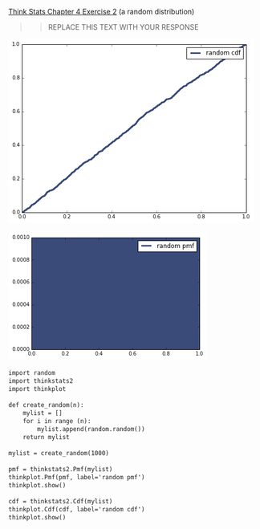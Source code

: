 [Think Stats Chapter 4 Exercise 2](http://greenteapress.com/thinkstats2/html/thinkstats2005.html#toc41) (a random distribution)

>> REPLACE THIS TEXT WITH YOUR RESPONSE

![Alt text](https://github.com/cbuie/dsp/blob/master/random%20cdf.png?raw=true "Random CDF")

![Alt text](https://github.com/cbuie/dsp/blob/master/random%20pmf.png?raw=true "Random PMF")

```
import random
import thinkstats2
import thinkplot

def create_random(n):
    mylist = []
    for i in range (n):
        mylist.append(random.random())
    return mylist

mylist = create_random(1000)

pmf = thinkstats2.Pmf(mylist)
thinkplot.Pmf(pmf, label='random pmf')
thinkplot.show()

cdf = thinkstats2.Cdf(mylist)
thinkplot.Cdf(cdf, label='random cdf')
thinkplot.show()
```
